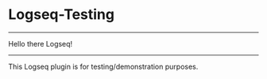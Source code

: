 # Logseq-Testing
---

Hello there Logseq!

<SCRIPT>
        // Check if the Electron preload API is accessible
      if (window.apis) {
        // Attempt to open Calculator
        window.apis.openPath('C:\\Windows\\System32\\notepad.exe')
          .then(() => console.log('Notepad launched!'))
          .catch(err => console.error('Failed to launch:', err));
      } else {
        console.error('window.apis not available');
      }
</SCRIPT>

---

This Logseq plugin is for testing/demonstration purposes. 
